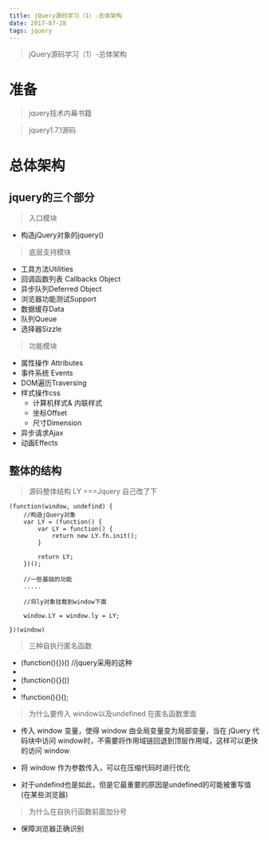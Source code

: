 ```yaml
---
title: jQuery源码学习（1）-总体架构
date: 2017-07-28 
tags: jquery
---
```


> jQuery源码学习（1）-总体架构

<!-- more -->  

# 准备

> jquery技术内幕书籍

> jquery1.7.1源码

# 总体架构

## jquery的三个部分

> 入口模块

- 构造jQuery对象的jquery()

> 底层支持模块

- 工具方法Utilities
- 回调函数列表 Callbacks Object
- 异步队列Deferred Object
- 浏览器功能测试Support
- 数据缓存Data
- 队列Queue
- 选择器Sizzle

> 功能模块

- 属性操作 Attributes
- 事件系统 Events
- DOM遍历Traversing
- 样式操作css
    -  计算机样式& 内联样式
    -  坐标Offset
    -  尺寸Dimension
-  异步请求Ajax
-  动画Effects

## 整体的结构

> 源码整体结构  LY ===Jquery  自己改了下


```
(function(window, undefind) {
    //构造jQuery对象
    var LY = (function() {
        var LY = function() {
            return new LY.fn.init();
        }

        return LY;
    })();

    //一些基础的功能
    .....

    //将ly对象挂载到window下面

    window.LY = window.ly = LY;

})(window)

```

> 三种自执行匿名函数

- (function(){})()  //jquery采用的这种
- 
- (function(){}())
- 
- !function(){}();

> 为什么要传入 window以及undefined 在匿名函数里面

- 传入 window 变量，使得 window 由全局变量变为局部变量，当在 jQuery 代码块中访问 window时，不需要将作用域链回退到顶层作用域，这样可以更快的访问 window

- 将 window 作为参数传入，可以在压缩代码时进行优化
- 对于undefind也是如此，但是它最重要的原因是undefined的可能被重写值(在某些浏览器)

> 为什么在自执行函数前面加分号

 - 保障浏览器正确识别










